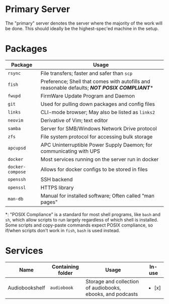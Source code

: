 # Primary Server

The "primary" server denotes the server where the majority of the work will be done. This should ideally be the highest-spec'ed machine in the setup.

# Packages

|Package|Usage|
|---|---|
|`rsync`|File transfers; faster and safer than `scp`|
|`fish`| Preference; Shell that comes with autofills and reasonable defaults; ***NOT POSIX COMPLIANT***\*|
|`fwupd`| FirmWare Update Program and Daemon|
|`git`| Used for pulling down packages and config files|
|`links`| CLI-mode browser; May also be listed as `links2`|
|`neovim`| Derivative of Vim; text editor|
|`samba`| Server for SMB/Windows Network Drive protocol|
|`zfs`| File system protocol for accessing bulk storage|
|`apcupsd`|APC Uninterruptible Power Supply Daemon; for communicating with UPS|
|`docker`| Most services running on the server run in docker|
|`docker-compose`|Allows for docker configs to be stored in files|
|`openssh`|SSH backend|
|`openssl`|HTTPS library|
|`man-db`|Manual for installed software; Often called "man pages"|

*: "POSIX Compliance" is a standard for most shell programs, like `bash` and `sh`, which allow scripts to run largely regardless of which shell is installed. Some scripts and copy-paste commands expect POSIX compliance, so if/when scripts don't work in `fish`, `bash` is used instead. 

# Services

|Name|Containing folder|Usage|In-use|
|---|---|---|---|
|Audiobookshelf|`audiobook`|Storage and collection of audiobooks, ebooks, and podcasts| <ul><li>[x]</li></ul>|
